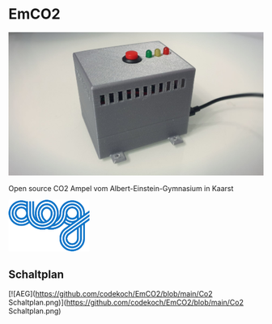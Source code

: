 # EmCO2
[![EMCO2](https://github.com/codekoch/EmCO2/blob/main/prototyp.jpg)](https://www.aeg-kaarst.eu/de/)

Open source CO2 Ampel vom Albert-Einstein-Gymnasium in Kaarst

[![AEG](https://github.com/codekoch/EmCO2/blob/main/logo_small_blau.png)](https://www.aeg-kaarst.eu/de/)

## Schaltplan
[![AEG](https://github.com/codekoch/EmCO2/blob/main/Co2 Schaltplan.png)](https://github.com/codekoch/EmCO2/blob/main/Co2 Schaltplan.png)

